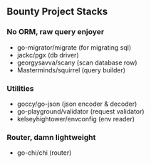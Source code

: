 ## Bounty Project Stacks

### No ORM, raw query enjoyer
- go-migrator/migrate (for migrating sql)
- jackc/pgx (db driver)
- georgysavva/scany (scan database row)
- Masterminds/squirrel (query builder)

### Utilities
- goccy/go-json (json encoder & decoder)
- go-playground/validator (request validator)
- kelseyhightower/envconfig (env reader)

### Router, damn lightweight
- go-chi/chi (router)
